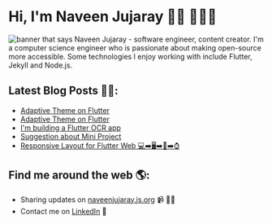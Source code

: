 # Hi, I'm Naveen Jujaray 👋🏼 👨🏻‍💻

<img src="https://github.com/naveenjujaray/naveenjujaray/blob/master/cropped.png?raw=true" alt="banner that says Naveen Jujaray - software engineer, content creator.">
I'm a computer science engineer who is passionate about making open-source more accessible. Some technologies I enjoy working with include Flutter, Jekyll and Node.js.

## Latest Blog Posts ✍🏻:
<!-- BLOG-POST-LIST:START -->
- [Adaptive Theme on Flutter](https://dev.to/naveenjujaray/adaptive-theme-on-flutter-5960)
- [Adaptive Theme on Flutter](https://naveenjujaray.js.org/flutter-adaptive-theme)
- [I'm building a Flutter OCR app](https://dev.to/naveenjujaray/i-m-building-a-flutter-ocr-app-dnb)
- [Suggestion about Mini Project](https://dev.to/naveenjujaray/suggestion-about-mini-project-4kj3)
- [Responsive Layout for Flutter Web 💻➡️🖥➡️📱➡️⌚️](https://naveenjujaray.js.org/flutterweb-responsivelayout)
<!-- BLOG-POST-LIST:END -->

## Find me around the web 🌎:
- Sharing updates on <a href="https://naveenjujaray.js.org">naveenjujaray.js.org</a> 📹 ✍🏼
- Contact me on <a href="https://www.linkedin.com/in/naveenjujaray/">LinkedIn</a> 💼
